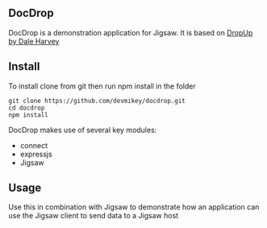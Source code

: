 ## DocDrop

DocDrop is a demonstration application for Jigsaw. It is based on [DropUp by Dale Harvey](https://github.com/daleharvey/dropup)

## Install
 
To install clone from git then run npm install in the folder

    git clone https://github.com/devmikey/docdrop.git
    cd docdrop
    npm install

DocDrop makes use of several key modules:

* connect
* expressjs
* Jigsaw

## Usage

Use this in combination with Jigsaw to demonstrate how an application can use the Jigsaw client to send data to a Jigsaw host